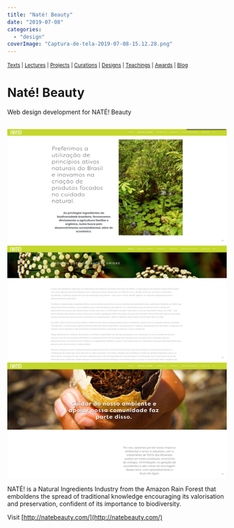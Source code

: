 ```yaml
---
title: "Naté! Beauty"
date: "2019-07-08"
categories: 
  - "design"
coverImage: "Captura-de-tela-2019-07-08-15.12.28.png"
---
```


<small>[Texts](../texts.html) | [Lectures](../lectures.html) | [Projects](../projects.html) | [Curations](../curation.html) | [Designs](../designs.html) | [Teachings](../teachings.html) | [Awards](../awards.html) | <a href="https://readruiz.medium.com/" target="_blank">Blog</a></small>

# Naté! Beauty

Web design development for NATÉ! Beauty

<img src="images/Captura-de-tela-2019-07-08-15.12.28.png" alt="" />
    
<img src="images/Captura-de-tela-2019-07-08-15.14.00.png" alt="" />
    
<img src="images/Captura-de-tela-2019-07-08-15.14.48.png" alt="" />
    
<img src="images/Captura-de-tela-2019-07-08-15.13.48.png" alt="" />
    

NATÉ! is a Natural Ingredients Industry from the Amazon Rain Forest that emboldens the spread of traditional knowledge encouraging its valorisation and preservation, confident of its importance to biodiversity.

Visit [http://natebeauty.com/](http://natebeauty.com/)
